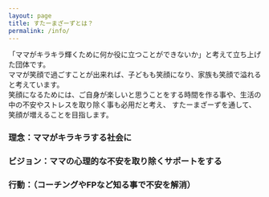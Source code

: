 ```yaml
---
layout: page
title: すたーまざーずとは？
permalink: /info/
---
```

「ママがキラキラ輝くために何か役に立つことができないか」と考えて立ち上げた団体です。  
 ママが笑顔で過ごすことが出来れば、子どもも笑顔になり、家族も笑顔で溢れると考えています。   
 笑顔になるためには、ご自身が楽しいと思うことをする時間を作る事や、生活の中の不安やストレスを取り除く事も必用だと考え、
 すたーまざーずを通して、笑顔が増えることを目指します。  

<h3>理念：ママがキラキラする社会に</h3>
<h3>ビジョン：ママの心理的な不安を取り除くサポートをする</h3>
<h3>行動：（コーチングやFPなど知る事で不安を解消）</h3>